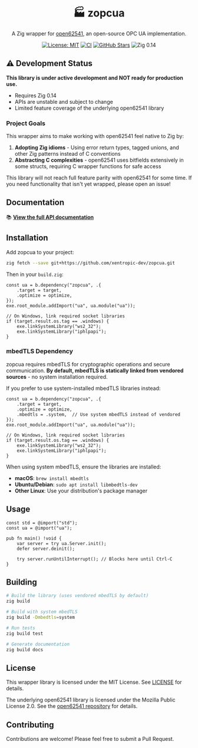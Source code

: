<div align="center">
  <h1>🏭 zopcua</h1>
  <p>A Zig wrapper for <a href="https://github.com/open62541/open62541">open62541</a>, an open-source OPC UA implementation.</p>
  <p>
    <a href="https://opensource.org/licenses/MIT"><img alt="License: MIT" src="https://img.shields.io/badge/License-MIT-e0af68.svg?style=for-the-badge&logo=opensourceinitiative&logoColor=white" /></a>
    <a href="https://github.com/xentropic-dev/zopcua/actions"><img alt="CI" src="https://img.shields.io/github/actions/workflow/status/xentropic-dev/zopcua/ci.yml?style=for-the-badge&label=CI&logo=github&color=9ece6a" /></a>
    <a href="https://github.com/xentropic-dev/zopcua/stargazers"><img alt="GitHub Stars" src="https://img.shields.io/github/stars/xentropic-dev/zopcua?style=for-the-badge&color=7aa2f7&logo=github" /></a>
    <img alt="Zig 0.14" src="https://img.shields.io/badge/Zig-0.14-f7a41d.svg?style=for-the-badge&logo=zig&logoColor=white" />
  </p>
</div>

## ⚠️ Development Status

**This library is under active development and NOT ready for production use.**

- Requires Zig 0.14
- APIs are unstable and subject to change
- Limited feature coverage of the underlying open62541 library

### Project Goals

This wrapper aims to make working with open62541 feel native to Zig by:

1. **Adopting Zig idioms** - Using error return types, tagged unions, and other Zig patterns instead of C conventions
2. **Abstracting C complexities** - open62541 uses bitfields extensively in some structs, requiring C wrapper functions for safe access

This library will not reach full feature parity with open62541 for some time. If you need functionality that isn't yet wrapped, please open an issue!

## Documentation

📚 **[View the full API documentation](https://xentropic-dev.github.io/zopcua/)**

## Installation

Add zopcua to your project:

```bash
zig fetch --save git+https://github.com/xentropic-dev/zopcua.git
```

Then in your `build.zig`:

```zig
const ua = b.dependency("zopcua", .{
    .target = target,
    .optimize = optimize,
});
exe.root_module.addImport("ua", ua.module("ua"));

// On Windows, link required socket libraries
if (target.result.os.tag == .windows) {
    exe.linkSystemLibrary("ws2_32");
    exe.linkSystemLibrary("iphlpapi");
}
```

### mbedTLS Dependency

zopcua requires mbedTLS for cryptographic operations and secure communication. **By default, mbedTLS is statically linked from vendored sources** - no system installation required.

If you prefer to use system-installed mbedTLS libraries instead:

```zig
const ua = b.dependency("zopcua", .{
    .target = target,
    .optimize = optimize,
    .mbedtls = .system,  // Use system mbedTLS instead of vendored
});
exe.root_module.addImport("ua", ua.module("ua"));

// On Windows, link required socket libraries
if (target.result.os.tag == .windows) {
    exe.linkSystemLibrary("ws2_32");
    exe.linkSystemLibrary("iphlpapi");
}
```

When using system mbedTLS, ensure the libraries are installed:

- **macOS**: `brew install mbedtls`
- **Ubuntu/Debian**: `sudo apt install libmbedtls-dev`
- **Other Linux**: Use your distribution's package manager

## Usage

```zig
const std = @import("std");
const ua = @import("ua");

pub fn main() !void {
    var server = try ua.Server.init();
    defer server.deinit();

    try server.runUntilInterrupt(); // Blocks here until Ctrl-C
}
```

## Building

```bash
# Build the library (uses vendored mbedTLS by default)
zig build

# Build with system mbedTLS
zig build -Dmbedtls=system

# Run tests
zig build test

# Generate documentation
zig build docs
```

## License

This wrapper library is licensed under the MIT License. See [LICENSE](LICENSE) for details.

The underlying open62541 library is licensed under the Mozilla Public License 2.0. See the [open62541 repository](https://github.com/open62541/open62541) for details.

## Contributing

Contributions are welcome! Please feel free to submit a Pull Request.
